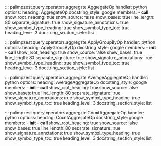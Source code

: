<!-- ## Goal
Brief preamble with most content autogenerated from docstrings.
 -->

::: palimpzest.query.operators.aggregate.AggregateOp
    handler: python
    options:
      heading: AggregateOp
      docstring_style: google
      members:
        - __call__
      show_root_heading: true
      show_source: false
      show_bases: true
      line_length: 80
      separate_signature: true
      show_signature_annotations: true
      show_symbol_type_heading: true
      show_symbol_type_toc: true
      heading_level: 3
      docstring_section_style: list


::: palimpzest.query.operators.aggregate.ApplyGroupByOp
    handler: python
    options:
      heading: ApplyGroupByOp
      docstring_style: google
      members:
        - __init__
        - __call__
      show_root_heading: true
      show_source: false
      show_bases: true
      line_length: 80
      separate_signature: true
      show_signature_annotations: true
      show_symbol_type_heading: true
      show_symbol_type_toc: true
      heading_level: 3
      docstring_section_style: list


::: palimpzest.query.operators.aggregate.AverageAggregateOp
    handler: python
    options:
      heading: AverageAggregateOp
      docstring_style: google
      members:
        - __init__
        - __call__
      show_root_heading: true
      show_source: false
      show_bases: true
      line_length: 80
      separate_signature: true
      show_signature_annotations: true
      show_symbol_type_heading: true
      show_symbol_type_toc: true
      heading_level: 3
      docstring_section_style: list


::: palimpzest.query.operators.aggregate.CountAggregateOp
    handler: python
    options:
      heading: CountAggregateOp
      docstring_style: google
      members:
        - __init__
        - __call__
      show_root_heading: true
      show_source: false
      show_bases: true
      line_length: 80
      separate_signature: true
      show_signature_annotations: true
      show_symbol_type_heading: true
      show_symbol_type_toc: true
      heading_level: 3
      docstring_section_style: list
